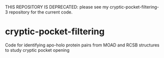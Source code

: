 THIS REPOSITORY IS DEPRECATED: please see my cryptic-pocket-filtering-3 repository for the current code.

# cryptic-pocket-filtering
Code for identifying apo-holo protein pairs from MOAD and RCSB structures to study cryptic pocket opening
